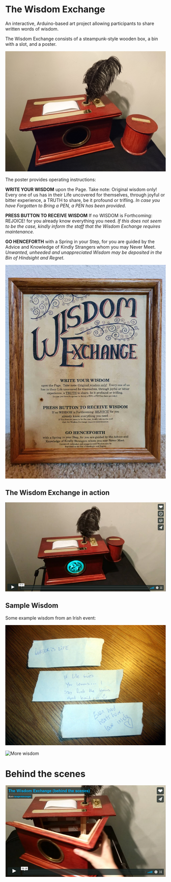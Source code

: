 The Wisdom Exchange
===================
An interactive, Arduino-based art project allowing participants to share written words of wisdom.

The Wisdom Exchange consists of a steampunk-style wooden box, a bin with a slot, and a poster.

![Wisdom Exchange](./img/wisdomexchange.jpg "Wisdom Exchange")

The poster provides operating instructions:

**WRITE YOUR WISDOM**
upon the Page.  Take note: Original wisdom only!  Every one of us
has in their Life uncovered for themselves, through joyful or bitter 
experience, a TRUTH to share, be it profound or trifling.
*In case you have Forgotten to Bring a PEN, a PEN has been provided.*

**PRESS BUTTON TO RECEIVE WISDOM**
If no WISDOM is Forthcoming: REJOICE! for you
already know everything you need. 
*If this does not seem to be the case, kindly inform the staff
that the Wisdom Exchange requires maintenance.* 

**GO HENCEFORTH**
with a Spring in your Step, for you are guided by the Advice and 
Knowledge of Kindly Strangers whom you may Never Meet. 
*Unwanted, unheeded and unappreciated Wisdom may be 
deposited in the Bin of Hindsight and Regret.*

![Instructions](./poster/fullposter.png "Instructions")

The Wisdom Exchange in action
-----------------------------
[![Video](./img/actionVideo.png)](https://vimeo.com/296754216)

Sample Wisdom
-------------

Some example wisdom from an Irish event:

![Irish wisdom](https://raw.githubusercontent.com/tangentmonger/wisdomexchange/master/img/irishwisdom.jpg "Irish wisdom")

![More wisdom](https://github.com/tangentmonger/wisdomexchangemarkII/tree/master/sample_wisdom)

Behind the scenes
=================

[![Video](./img/insideVideo.png)](https://vimeo.com/296755413)

